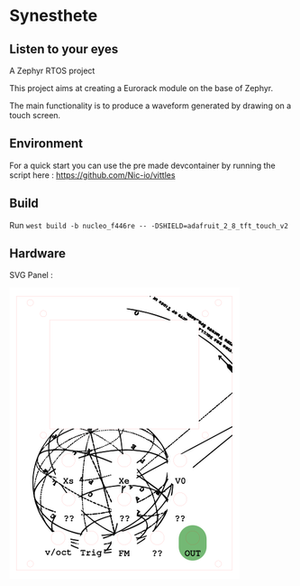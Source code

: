 # Synesthete

## Listen to your eyes
A Zephyr RTOS project

This project aims at creating a Eurorack module on the base of Zephyr.

The main functionality is to produce a waveform generated by drawing on
a touch screen.

## Environment 
For a quick start you can use the pre made devcontainer by running
the script here : https://github.com/Nic-io/vittles

## Build

Run ```west build -b nucleo_f446re -- -DSHIELD=adafruit_2_8_tft_touch_v2```

## Hardware
SVG Panel :

![alt text](https://github.com/Nic-io/synesthete/blob/main/hardware/panel.png)